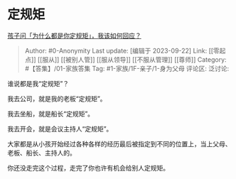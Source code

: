 # 定规矩
[孩子问「为什么都是你定规矩」，我该如何回应？](https://www.zhihu.com/question/523191255/answer/2499129712)

> Author: #0-Anonymity
> Last update: [编辑于 2023-09-22]
> Link: [[零起点]] [[服从]] [[被别人管]] [[服从领导]] [[不服从管理]] [[尊师]]
> Category: #【答集】/01-家族答集
> Tag: #1-家族/1F-亲子/1-身为父母
> 评论区:
> 泛讨论:

谁说都是我“定规矩”？

我去公司，就是我的老板“定规矩”。

我去坐船，就是船长“定规矩”。

我去开会，就是会议主持人“定规矩”。

大家都是从小孩开始经过各种各样的经历最后被指定到不同的位置上，当上父母、老板、船长、主持人的。

你还没走完这个过程，走完了你也许有机会给别人定规矩。

